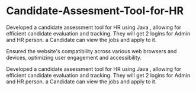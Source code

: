 # Candidate-Assesment-Tool-for-HR

Developed a candidate assessment tool for HR using Java , allowing for efficient candidate evaluation and tracking. 
They will get 2 logins for Admin and HR person. a Candidate can view the jobs and apply to it.

Ensured the website's compatibility across various web browsers and devices, optimizing user engagement and 
accessibility.

Developed a candidate assessment tool for HR using Java , allowing for efficient candidate evaluation and tracking. They will get 2 logins for Admin
and HR person. a Candidate can view the jobs and apply to it.

